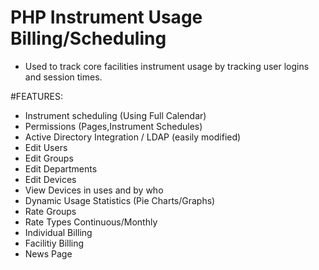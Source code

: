PHP Instrument Usage Billing/Scheduling
=====
* Used to track core facilities instrument usage by tracking user logins and session times.

#FEATURES:
* Instrument scheduling (Using Full Calendar)
* Permissions (Pages,Instrument Schedules)
* Active Directory Integration / LDAP (easily modified)
* Edit Users
* Edit Groups
* Edit Departments
* Edit Devices
* View Devices in uses and by who
* Dynamic Usage Statistics (Pie Charts/Graphs)
* Rate Groups
* Rate Types Continuous/Monthly
* Individual Billing
* Facilitiy Billing
* News Page
